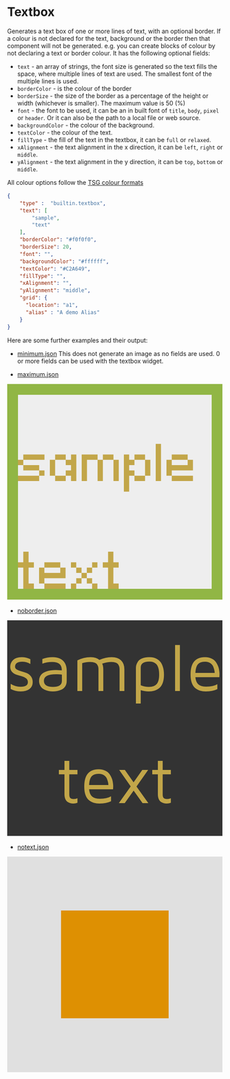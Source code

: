 # Textbox

Generates a text box of one or more lines of text, with an optional border.
If a colour is not declared for the text, background or the border then that
component will not be generated. e.g. you can create blocks of colour by not
declaring a text or border colour.
It has the following optional fields:

- `text` - an array of strings, the font size is generated so the text fills the space, where multiple lines of
text are used. The smallest font of the multiple lines is used.
- `borderColor` - is the colour of the border
- `borderSize` - the size of the border as a percentage of the height or width (whichever is smaller).
The maximum value is 50 (%)
- `font` - the font to be used, it can be an in built font of `title`, `body`, `pixel` or `header`. Or it can also be
the path to a local file or web source.
- `backgroundColor` - the colour of the background.
- `textColor` - the colour of the text.
- `fillType` - the fill of the text in the textbox, it can be `full` or `relaxed`.
- `xAlignment` - the text alignment in the x direction, it can be `left`, `right` or `middle`.
- `yAlignment` - the text alignment in the y direction, it can be `top`, `bottom` or `middle`.

All colour options follow the [TSG colour formats](../utils/parameters/readme.md#colour)

```json
{
    "type" :  "builtin.textbox",
    "text": [
        "sample",
        "text"
    ],
    "borderColor": "#f0f0f0",
    "borderSize": 20,
    "font": "",
    "backgroundColor": "#ffffff",
    "textColor": "#C2A649",
    "fillType": "",
    "xAlignment": "",
    "yAlignment": "middle",
    "grid": {
      "location": "a1",
      "alias" : "A demo Alias"
    }
}
```

Here are some further examples and their output:

- [minimum.json](../exampleJson/builtin.textbox/minimum-example.json) This does
not generate an image as no fields are used. 0 or more fields can be used with
the textbox widget.

- [maximum.json](../exampleJson/builtin.textbox/maximum-example.json)

![image](../exampleJson/builtin.textbox/maximum-example.png)

- [noborder.json](../exampleJson/builtin.textbox/noborder-example.json)

![image](../exampleJson/builtin.textbox/noborder-example.png)

- [notext.json](../exampleJson/builtin.textbox/notext-example.json)

![image](../exampleJson/builtin.textbox/notext-example.png)

